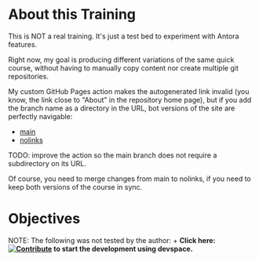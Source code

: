 # About this Training

This is NOT a real training. It's just a test bed to experiment with Antora features.

Right now, my goal is producing different variations of the same quick course, without having to manually copy content nor create multiple git repositories.

My custom GitHub Pages action makes the autogenerated link invalid (you know, the link close to "About" in the repository home page), but if you add the branch name as a directory in the URL, bot versions of the site are perfectly navigable:

* [main](https://redhatquickcourses.github.io/playground/main/)
* [nolinks](https://redhatquickcourses.github.io/playground/nolinks/)

TODO: improve the action so the main branch does not require a subdirectory on its URL.

Of course, you need to merge changes from main to nolinks, if you need to keep both versions of the course in sync. 

# Objectives

NOTE: The following was not tested by the author:
+
**Click here: [![Contribute](https://www.eclipse.org/che/contribute.svg)](https://devspaces.apps.tools-na100.dev.ole.redhat.com/#https://github.com/RedHatQuickCourses/playground) to start the development using devspace.**

